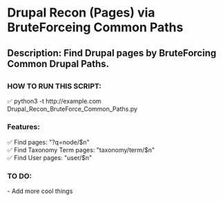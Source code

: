<h1>Drupal Recon (Pages) via BruteForceing Common Paths </h1>

<h2> Description:  Find Drupal pages by BruteForcing Common Drupal Paths. 
<h2>

<h3>HOW TO RUN THIS SCRIPT:</h3>
✅ python3 -t http://example.com Drupal_Recon_BruteForce_Common_Paths.py

<br>

<h3>Features: </h3>
✅ Find pages: "?q=node/$n"
<br>
✅ Find Taxonomy Term pages: "taxonomy/term/$n"
<br>
✅ Find User pages: "user/$n"


<h3>TO DO:</h3>
- Add more cool things
